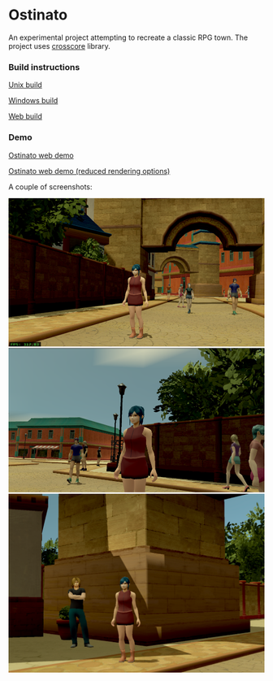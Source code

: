 # Ostinato
An experimental project attempting to recreate a classic RPG town.
The project uses [crosscore](https://github.com/schaban/crosscore_dev) library.

### Build instructions

[Unix build](https://github.com/glebnovodran/ostinato/blob/main/doc/build_unix.md)

[Windows build](https://github.com/glebnovodran/ostinato/blob/main/doc/build_win.md)

[Web build](https://github.com/glebnovodran/ostinato/blob/main/doc/build_web.md)

### Demo

[Ostinato web demo](https://glebnovodran.github.io/demo/ostinato.html)

[Ostinato web demo (reduced rendering options)](https://glebnovodran.github.io/demo/ostinato.html?low&vl)

A couple of screenshots:

![screen1](https://github.com/glebnovodran/glebnovodran.github.io/raw/main/demo/images/Ostinato_scr01.png)
![screen0](https://github.com/glebnovodran/glebnovodran.github.io/raw/main/demo/images/Ostinato_scr00.png)
<img src="https://github.com/glebnovodran/glebnovodran.github.io/raw/main/demo/images/Ostinato_scr02.png" alt="test" width="1000"/>
